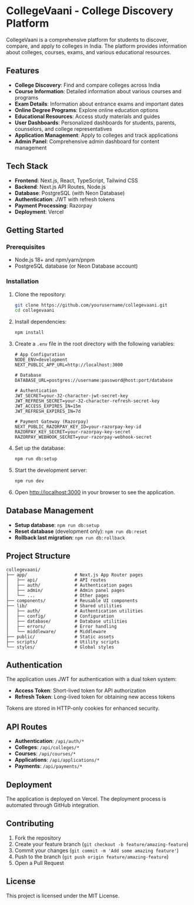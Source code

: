 # CollegeVaani - College Discovery Platform

CollegeVaani is a comprehensive platform for students to discover, compare, and apply to colleges in India. The platform provides information about colleges, courses, exams, and various educational resources.

## Features

- **College Discovery**: Find and compare colleges across India
- **Course Information**: Detailed information about various courses and programs
- **Exam Details**: Information about entrance exams and important dates
- **Online Degree Programs**: Explore online education options
- **Educational Resources**: Access study materials and guides
- **User Dashboards**: Personalized dashboards for students, parents, counselors, and college representatives
- **Application Management**: Apply to colleges and track applications
- **Admin Panel**: Comprehensive admin dashboard for content management

## Tech Stack

- **Frontend**: Next.js, React, TypeScript, Tailwind CSS
- **Backend**: Next.js API Routes, Node.js
- **Database**: PostgreSQL (with Neon Database)
- **Authentication**: JWT with refresh tokens
- **Payment Processing**: Razorpay
- **Deployment**: Vercel

## Getting Started

### Prerequisites

- Node.js 18+ and npm/yarn/pnpm
- PostgreSQL database (or Neon Database account)

### Installation

1. Clone the repository:
   ```bash
   git clone https://github.com/yourusername/collegevaani.git
   cd collegevaani
   ```

2. Install dependencies:
   ```bash
   npm install
   ```

3. Create a `.env` file in the root directory with the following variables:
   ```
   # App Configuration
   NODE_ENV=development
   NEXT_PUBLIC_APP_URL=http://localhost:3000

   # Database
   DATABASE_URL=postgres://username:password@host:port/database

   # Authentication
   JWT_SECRET=your-32-character-jwt-secret-key
   JWT_REFRESH_SECRET=your-32-character-refresh-secret-key
   JWT_ACCESS_EXPIRES_IN=15m
   JWT_REFRESH_EXPIRES_IN=7d

   # Payment Gateway (Razorpay)
   NEXT_PUBLIC_RAZORPAY_KEY_ID=your-razorpay-key-id
   RAZORPAY_KEY_SECRET=your-razorpay-key-secret
   RAZORPAY_WEBHOOK_SECRET=your-razorpay-webhook-secret
   ```

4. Set up the database:
   ```bash
   npm run db:setup
   ```

5. Start the development server:
   ```bash
   npm run dev
   ```

6. Open [http://localhost:3000](http://localhost:3000) in your browser to see the application.

## Database Management

- **Setup database**: `npm run db:setup`
- **Reset database** (development only): `npm run db:reset`
- **Rollback last migration**: `npm run db:rollback`

## Project Structure

```
collegevaani/
├── app/                  # Next.js App Router pages
│   ├── api/              # API routes
│   ├── auth/             # Authentication pages
│   ├── admin/            # Admin panel pages
│   └── ...               # Other pages
├── components/           # Reusable UI components
├── lib/                  # Shared utilities
│   ├── auth/             # Authentication utilities
│   ├── config/           # Configuration
│   ├── database/         # Database utilities
│   ├── errors/           # Error handling
│   └── middleware/       # Middleware
├── public/               # Static assets
├── scripts/              # Utility scripts
└── styles/               # Global styles
```

## Authentication

The application uses JWT for authentication with a dual token system:
- **Access Token**: Short-lived token for API authorization
- **Refresh Token**: Long-lived token for obtaining new access tokens

Tokens are stored in HTTP-only cookies for enhanced security.

## API Routes

- **Authentication**: `/api/auth/*`
- **Colleges**: `/api/colleges/*`
- **Courses**: `/api/courses/*`
- **Applications**: `/api/applications/*`
- **Payments**: `/api/payments/*`

## Deployment

The application is deployed on Vercel. The deployment process is automated through GitHub integration.

## Contributing

1. Fork the repository
2. Create your feature branch (`git checkout -b feature/amazing-feature`)
3. Commit your changes (`git commit -m 'Add some amazing feature'`)
4. Push to the branch (`git push origin feature/amazing-feature`)
5. Open a Pull Request

## License

This project is licensed under the MIT License. 